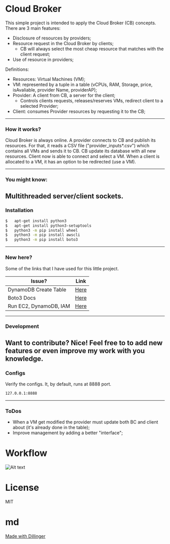 # Cloud Broker

This simple project is intended to apply the Cloud Broker (CB) concepts.
There are 3 main features:
* Disclosure of resources by providers;
* Resource request in the Cloud Broker by clients;
    * CB will always select the most cheap resource that matches with the client request;
* Use of resource in providers;

Definitions:
* Resources: Virtual Machines (VM);
* VM: represented by a tuple in a table (vCPUs, RAM, Storage, price, isAvaliable, provider Name, providerAP);
* Provider: A client from CB, a server for the client;
    * Controls clients requests, releases/reserves VMs, redirect client to a selected Provider;
* Client: consumes Provider resources by requesting it to the CB;

----
### How it works?
Cloud Broker is always online.
A provider connects to CB and publish its resources. For that, it reads a CSV file ("provider_inputs\*.csv") which contains all VMs and sends it to CB.
CB update its database with all new resources.
Client now is able to connect and select a VM. When a client is allocated to a VM, it has an option to be redirected (use a VM).

----
### You might know:
Multithreaded server/client sockets.
----
### Installation
```sh
$ 	apt-get install python3
$	apt-get install python3-setuptools
$	python3 -m pip install wheel
$	python3 -m pip install awscli
$	python3 -m pip install boto3
```
----
### New here?
Some of the links that I have used for this little project.

| Issue? | Link |
| ------ | ------ |
| DynamoDB Create Table | [Here](https://docs.aws.amazon.com/amazondynamodb/latest/developerguide/GettingStarted.Python.01.html) |
| Boto3 Docs | [Here](https://boto3.amazonaws.com/v1/documentation/api/latest/reference/services/dynamodb.html) |
| Run EC2, DynamoDB, IAM | [Here](https://www.youtube.com/watch?v=WE303yFWfV4) |

----
### Development

Want to contribute? Nice!
Feel free to to add new features or even improve my work with you knowledge.
----
### Configs
Verify the configs. It, by default, runs at 8888 port.

```sh
127.0.0.1:8888
```
----
### ToDos

 - When a VM get modified the provider must update both BC and client about (it's already done in the table);
 - Improve management by adding a better "interface";

# Workflow
![Alt text](https://i.imgur.com/WjJGPl6.png)

# License
MIT

# md
[Made with Dillinger](https://dillinger.io/)
